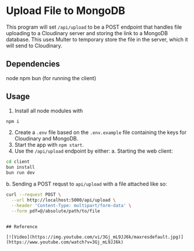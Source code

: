 # Upload File to MongoDB

This program will set `/api/upload` to be a POST endpoint that handles file uploading to a Cloudinary server and storing the link to a MongoDB database.
This uses Multer to temporary store the file in the server, which it will send to Cloudinary.

## Dependencies

node
npm
bun (for running the client)

## Usage

1. Install all node modules with
```bash
npm i
```
2. Create a `.env` file based on the `.env.example` file containing the keys for Cloudinary and MongoDB.
3. Start the app with `npm start`.
4. Use the `/api/upload` endpoint by either:
 a. Starting the web client:

```bash
cd client
bun install
bun run dev
```
 b. Sending a POST requst to `api/upload` with a file attached like so:
```bash
curl --request POST \
  --url http://localhost:5000/api/upload \
  --header 'Content-Type: multipart/form-data' \
  --form pdf=@/absolute/path/to/file
```
```

## Reference

[![Video](https://img.youtube.com/vi/3Gj_mL9JJ6k/maxresdefault.jpg)](https://www.youtube.com/watch?v=3Gj_mL9JJ6k)
